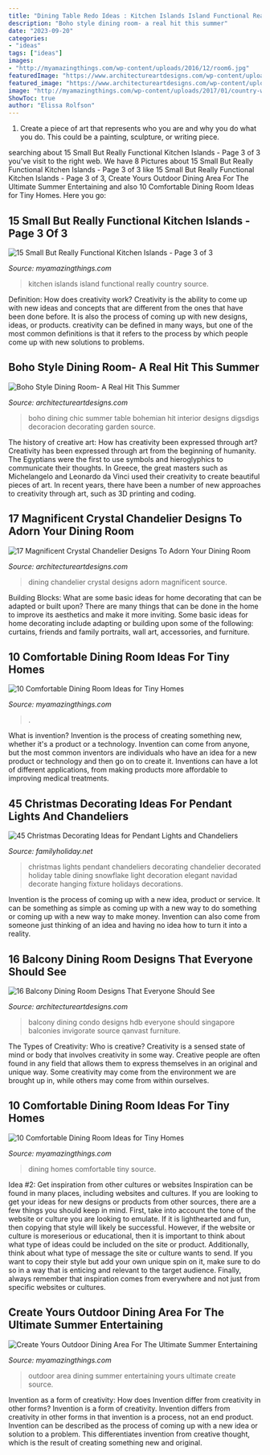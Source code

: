 ```yaml
---
title: "Dining Table Redo Ideas : Kitchen Islands Island Functional Really Country Source"
description: "Boho style dining room- a real hit this summer"
date: "2023-09-20"
categories:
- "ideas"
tags: ["ideas"]
images:
- "http://myamazingthings.com/wp-content/uploads/2016/12/room6.jpg"
featuredImage: "https://www.architectureartdesigns.com/wp-content/uploads/2016/05/8-19-630x421.jpg"
featured_image: "https://www.architectureartdesigns.com/wp-content/uploads/2016/04/12-18.jpg"
image: "http://myamazingthings.com/wp-content/uploads/2017/01/country-white-kitchen-island_3x4.jpg.rend_.hgtvcom.1280.1707-768x1024.jpeg"
ShowToc: true
author: "Elissa Rolfson"
---
```



1. Create a piece of art that represents who you are and why you do what you do. This could be a painting, sculpture, or writing piece. 

	

		
searching about 15 Small But Really Functional Kitchen Islands - Page 3 of 3 you've visit to the right web. We have 8 Pictures about 15 Small But Really Functional Kitchen Islands - Page 3 of 3 like 15 Small But Really Functional Kitchen Islands - Page 3 of 3, Create Yours Outdoor Dining Area For The Ultimate Summer Entertaining and also 10 Comfortable Dining Room Ideas for Tiny Homes. Here you go:
		
    
## 15 Small But Really Functional Kitchen Islands - Page 3 Of 3

<img loading=lazy src="http://myamazingthings.com/wp-content/uploads/2017/01/country-white-kitchen-island_3x4.jpg.rend_.hgtvcom.1280.1707-768x1024.jpeg" onerror="this.onerror=null;this.src='https://tse1.mm.bing.net/th?id=OIP.-rKvp41fK36AkzyR_5jLmQDhEs&amp;pid=15.1';" alt="15 Small But Really Functional Kitchen Islands - Page 3 of 3">

_Source: myamazingthings.com_

>kitchen islands island functional really country source. 

	

Definition: How does creativity work?
Creativity is the ability to come up with new ideas and concepts that are different from the ones that have been done before. It is also the process of coming up with new designs, ideas, or products. creativity can be defined in many ways, but one of the most common definitions is that it refers to the process by which people come up with new solutions to problems.

    
## Boho Style Dining Room- A Real Hit This Summer

<img loading=lazy src="https://www.architectureartdesigns.com/wp-content/uploads/2017/06/6-22.jpg" onerror="this.onerror=null;this.src='https://tse4.mm.bing.net/th?id=OIP.UoVp7AeaTs6R1zaUxtXeEQHaI8&amp;pid=15.1';" alt="Boho Style Dining Room- A Real Hit This Summer">

_Source: architectureartdesigns.com_

>boho dining chic summer table bohemian hit interior designs digsdigs decoracion decorating garden source. 

	

The history of creative art: How has creativity been expressed through art?
Creativity has been expressed through art from the beginning of humanity. The Egyptians were the first to use symbols and hieroglyphics to communicate their thoughts. In Greece, the great masters such as Michelangelo and Leonardo da Vinci used their creativity to create beautiful pieces of art. In recent years, there have been a number of new approaches to creativity through art, such as 3D printing and coding.

    
## 17 Magnificent Crystal Chandelier Designs To Adorn Your Dining Room

<img loading=lazy src="https://www.architectureartdesigns.com/wp-content/uploads/2016/04/12-18.jpg" onerror="this.onerror=null;this.src='https://tse3.mm.bing.net/th?id=OIP.YEaiedFOmqSXEbSKlSRoawHaJ4&amp;pid=15.1';" alt="17 Magnificent Crystal Chandelier Designs To Adorn Your Dining Room">

_Source: architectureartdesigns.com_

>dining chandelier crystal designs adorn magnificent source. 

	

Building Blocks: What are some basic ideas for home decorating that can be adapted or built upon?
There are many things that can be done in the home to improve its aesthetics and make it more inviting. Some basic ideas for home decorating include adapting or building upon some of the following: curtains, friends and family portraits, wall art, accessories, and furniture.

    
## 10 Comfortable Dining Room Ideas For Tiny Homes

<img loading=lazy src="https://myamazingthings.com/wp-content/uploads/2016/12/room10.jpg" onerror="this.onerror=null;this.src='https://tse1.mm.bing.net/th?id=OIP.fRSnmxUVkKDpWyCcdNMFqQHaKK&amp;pid=15.1';" alt="10 Comfortable Dining Room Ideas for Tiny Homes">

_Source: myamazingthings.com_

>. 

	

What is invention?
Invention is the process of creating something new, whether it's a product or a technology. Invention can come from anyone, but the most common inventors are individuals who have an idea for a new product or technology and then go on to create it. Inventions can have a lot of different applications, from making products more affordable to improving medical treatments.

    
## 45 Christmas Decorating Ideas For Pendant Lights And Chandeliers

<img loading=lazy src="http://www.familyholiday.net/wp-content/uploads/2015/11/Christmas-Pendant-Lights-and-Chandeliers-14.jpg" onerror="this.onerror=null;this.src='https://tse3.mm.bing.net/th?id=OIP.LjfuY9OlI_9No1lkN1BaagHaLH&amp;pid=15.1';" alt="45 Christmas Decorating Ideas for Pendant Lights and Chandeliers">

_Source: familyholiday.net_

>christmas lights pendant chandeliers decorating chandelier decorated holiday table dining snowflake light decoration elegant navidad decorate hanging fixture holidays decorations. 

	

Invention is the process of coming up with a new idea, product or service. It can be something as simple as coming up with a new way to do something or coming up with a new way to make money. Invention can also come from someone just thinking of an idea and having no idea how to turn it into a reality.

    
## 16 Balcony Dining Room Designs That Everyone Should See

<img loading=lazy src="https://www.architectureartdesigns.com/wp-content/uploads/2016/05/8-19-630x421.jpg" onerror="this.onerror=null;this.src='https://tse1.mm.bing.net/th?id=OIP.bBbA2kzHoRmYkBYcMXueRwHaE8&amp;pid=15.1';" alt="16 Balcony Dining Room Designs That Everyone Should See">

_Source: architectureartdesigns.com_

>balcony dining condo designs hdb everyone should singapore balconies invigorate source qanvast furniture. 

	

The Types of Creativity: Who is creative?
Creativity is a sensed state of mind or body that involves creativity in some way. Creative people are often found in any field that allows them to express themselves in an original and unique way. Some creativity may come from the environment we are brought up in, while others may come from within ourselves.

    
## 10 Comfortable Dining Room Ideas For Tiny Homes

<img loading=lazy src="http://myamazingthings.com/wp-content/uploads/2016/12/room6.jpg" onerror="this.onerror=null;this.src='https://tse2.mm.bing.net/th?id=OIP.crXa3Gy6XiDfSPgOFQYCgADIEs&amp;pid=15.1';" alt="10 Comfortable Dining Room Ideas for Tiny Homes">

_Source: myamazingthings.com_

>dining homes comfortable tiny source. 

	

Idea #2: Get inspiration from other cultures or websites
Inspiration can be found in many places, including websites and cultures. If you are looking to get your ideas for new designs or products from other sources, there are a few things you should keep in mind. First, take into account the tone of the website or culture you are looking to emulate. If it is lighthearted and fun, then copying that style will likely be successful. However, if the website or culture is moreserious or educational, then it is important to think about what type of ideas could be included on the site or product. Additionally, think about what type of message the site or culture wants to send. If you want to copy their style but add your own unique spin on it, make sure to do so in a way that is enticing and relevant to the target audience. Finally, always remember that inspiration comes from everywhere and not just from specific websites or cultures.

    
## Create Yours Outdoor Dining Area For The Ultimate Summer Entertaining

<img loading=lazy src="http://myamazingthings.com/wp-content/uploads/2017/08/outdoor-dining-area-11.jpg" onerror="this.onerror=null;this.src='https://tse1.mm.bing.net/th?id=OIP.VQ50LUIAPbVjyFNsGQRprgHaLH&amp;pid=15.1';" alt="Create Yours Outdoor Dining Area For The Ultimate Summer Entertaining">

_Source: myamazingthings.com_

>outdoor area dining summer entertaining yours ultimate create source. 

	

Invention as a form of creativity: How does Invention differ from creativity in other forms?
Invention is a form of creativity. Invention differs from creativity in other forms in that invention is a process, not an end product. Invention can be described as the process of coming up with a new idea or solution to a problem. This differentiates invention from creative thought, which is the result of creating something new and original.

